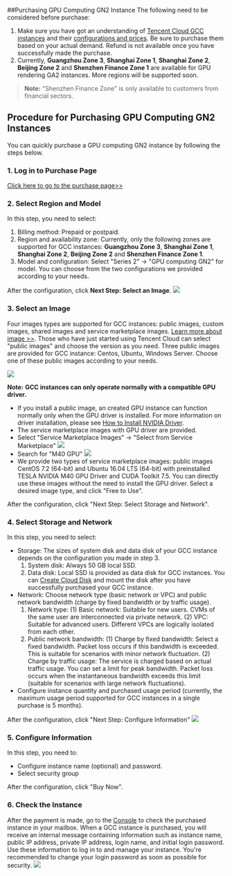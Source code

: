 ##Purchasing GPU Computing GN2 Instance
The following need to be considered before purchase:
1. Make sure you have got an understanding of [Tencent Cloud GCC instances](/doc/product/560/8015l) and their [configurations and prices](/doc/product/560/8025). Be sure to purchase them based on your actual demand. Refund is not available once you have successfully made the purchase.
2. Currently, **Guangzhou Zone 3**, **Shanghai Zone 1**, **Shanghai Zone 2**, **Beijing Zone 2** and **Shenzhen Finance Zone 1** are available for GPU rendering GA2 instances. More regions will be supported soon.
>**Note:**
> "Shenzhen Finance Zone" is only available to customers from financial sectors.


## Procedure for Purchasing GPU Computing GN2 Instances
You can quickly purchase a GPU computing GN2 instance by following the steps below.
### 1. Log in to Purchase Page
[Click here to go to the purchase page>>](https://buy.cloud.tencent.com/cvm?regionId=8&zoneId=800002&generation=v2&deviceType=gpu&tabIndex=1)
### 2. Select Region and Model
In this step, you need to select:
1. Billing method: Prepaid or postpaid.
2. Region and availability zone: Currently, only the following zones are supported for GCC instances: **Guangzhou Zone 3**, **Shanghai Zone 1**, **Shanghai Zone 2**, **Beijing Zone 2** and **Shenzhen Finance Zone 1**.
3. Model and configuration: Select "Series 2" -> "GPU computing GN2" for model. You can choose from the two configurations we provided according to your needs.

After the configuration, click **Next Step: Select an Image**.
 ![](//mc.qcloudimg.com/static/img/550bf1efa9c9471d2967192f2d0e7478/image.png)
### 3. Select an Image
Four images types are supported for GCC instances: public images, custom images, shared images and service marketplace images. [Learn more about image >>](/doc/product/213/4940).
Those who have just started using Tencent Cloud can select "public images" and choose the version as you need. Three public images are provided for GCC instance: Centos, Ubuntu, Windows Server. Choose one of these public images according to your needs.

![](//mc.qcloudimg.com/static/img/63210bc3654107b68336d1e92789b000/image.png)

**Note:**
**GCC instances can only operate normally with a compatible GPU driver.**

- If you install a public image, an created GPU instance can function normally only when the GPU driver is installed. For more information on driver installation, please see [How to Install NVIDIA Driver](https://cloud.tencent.com/document/product/560/8048).
- The service marketplace images with GPU driver are provided.
 - Select "Service Marketplace Images" -> "Select from Service Marketplace"
![](//mc.qcloudimg.com/static/img/ee7d1e5401bbfa03c43a6990fd619949/image.png)
 - Search for "M40 GPU"
![](//mc.qcloudimg.com/static/img/18b79dc307d14d95477078b9ec5e728c/image.png)
 - We provide two types of service marketplace images: public images CentOS 7.2 (64-bit) and Ubuntu 16.04 LTS (64-bit) with preinstalled TESLA NVIDIA M40 GPU Driver and CUDA Toolkit 7.5. You can directly use these images without the need to install the GPU driver. Select a desired image type, and click "Free to Use".

 After the configuration, click "Next Step: Select Storage and Network".

### 4. Select Storage and Network
In this step, you need to select:
- Storage: The sizes of system disk and data disk of your GCC instance depends on the configuration you made in step 3.
	1. System disk: Always 50 GB local SSD.
	2. Data disk: Local SSD is provided as data disk for GCC instances. You can [Create Cloud Disk](/doc/product/362/5744#.E5.88.9B.E5.BB.BA.E5.BC.B9.E6.80.A7.E4.BA.91.E7.9B.98) and mount the disk after you have successfully purchased your GCC instance.
- Network: Choose network type (basic network or VPC) and public network bandwidth (charge by fixed bandwidth or by traffic usage).
	1. Network type:
		(1) Basic network: Suitable for new users. CVMs of the same user are interconnected via private network.
		(2) VPC: Suitable for advanced users. Different VPCs are logically isolated from each other.
	2. Public network bandwidth:
		(1) Charge by fixed bandwidth: Select a fixed bandwidth. Packet loss occurs if this bandwidth is exceeded. This is suitable for scenarios with minor network fluctuation.
		(2) Charge by traffic usage: The service is charged based on actual traffic usage. You can set a limit for peak bandwidth. Packet loss occurs when the instantaneous bandwidth exceeds this limit (suitable for scenarios with large network fluctuations).
- Configure instance quantity and purchased usage period (currently, the maximum usage period supported for GCC instances in a single purchase is 5 months).

After the configuration, click "Next Step: Configure Information"
![](//mc.qcloudimg.com/static/img/fad7f5a70733d8d2b8eea5ca4d675f2f/image.png)
### 5. Configure Information
In this step, you need to:
- Configure instance name (optional) and password.
- Select security group

After the configuration, click "Buy Now".
### 6. Check the Instance
After the payment is made, go to the [Console](https://console.cloud.tencent.com/cvm) to check the purchased instance in your mailbox.
When a GCC instance is purchased, you will receive an internal message containing information such as instance name, public IP address, private IP address, login name, and initial login password. Use these information to log in to and manage your instance. You're recommended to change your login password as soon as possible for security.
![](//mc.qcloudimg.com/static/img/2003b614e24ea973f9c03a9c084380ce/image.png)



